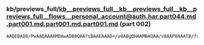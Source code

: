 ### kb/previews_full/kb__previews_full__kb__previews_full__kb__previews_full__flows__personal_account@auth.har.part044.md.part001.md.part001.md.part001.md (part 002)

```md
AAQEBAD8/PwAAQAAAAMDAwADBAQAAfsBAAEAAAD+/v8ABgQHAAMBAQAA/v8AAP8AAAT8/fsABAQGAPz8+wD///8AAf3+AAEEBAD9+/wAAgEBAAADAgAGBwUACAkKAAkHDAD/APUA+//+AAI
```

```
